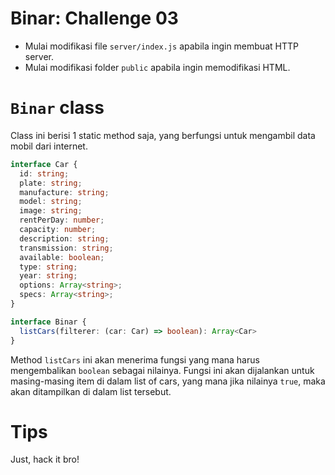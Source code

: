 # Binar: Challenge 03

- Mulai modifikasi file `server/index.js` apabila ingin membuat HTTP server.
- Mulai modifikasi folder `public` apabila ingin memodifikasi HTML.

# `Binar` class

Class ini berisi 1 static method saja, yang berfungsi untuk mengambil data mobil dari internet.

```typescript
interface Car {
  id: string;
  plate: string;
  manufacture: string;
  model: string;
  image: string;
  rentPerDay: number;
  capacity: number;
  description: string;
  transmission: string;
  available: boolean;
  type: string;
  year: string;
  options: Array<string>;
  specs: Array<string>;
}

interface Binar {
  listCars(filterer: (car: Car) => boolean): Array<Car>
}
```

Method `listCars` ini akan menerima fungsi yang mana harus mengembalikan `boolean` sebagai nilainya. 
Fungsi ini akan dijalankan untuk masing-masing item di dalam list of cars, yang mana jika nilainya `true`,
maka akan ditampilkan di dalam list tersebut.

# Tips

Just, hack it bro!
